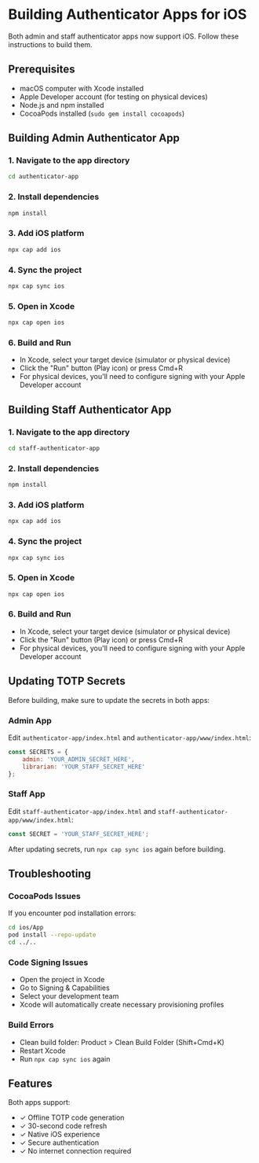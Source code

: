 # Building Authenticator Apps for iOS

Both admin and staff authenticator apps now support iOS. Follow these instructions to build them.

## Prerequisites

- macOS computer with Xcode installed
- Apple Developer account (for testing on physical devices)
- Node.js and npm installed
- CocoaPods installed (`sudo gem install cocoapods`)

## Building Admin Authenticator App

### 1. Navigate to the app directory
```bash
cd authenticator-app
```

### 2. Install dependencies
```bash
npm install
```

### 3. Add iOS platform
```bash
npx cap add ios
```

### 4. Sync the project
```bash
npx cap sync ios
```

### 5. Open in Xcode
```bash
npx cap open ios
```

### 6. Build and Run
- In Xcode, select your target device (simulator or physical device)
- Click the "Run" button (Play icon) or press Cmd+R
- For physical devices, you'll need to configure signing with your Apple Developer account

## Building Staff Authenticator App

### 1. Navigate to the app directory
```bash
cd staff-authenticator-app
```

### 2. Install dependencies
```bash
npm install
```

### 3. Add iOS platform
```bash
npx cap add ios
```

### 4. Sync the project
```bash
npx cap sync ios
```

### 5. Open in Xcode
```bash
npx cap open ios
```

### 6. Build and Run
- In Xcode, select your target device (simulator or physical device)
- Click the "Run" button (Play icon) or press Cmd+R
- For physical devices, you'll need to configure signing with your Apple Developer account

## Updating TOTP Secrets

Before building, make sure to update the secrets in both apps:

### Admin App
Edit `authenticator-app/index.html` and `authenticator-app/www/index.html`:
```javascript
const SECRETS = {
    admin: 'YOUR_ADMIN_SECRET_HERE',
    librarian: 'YOUR_STAFF_SECRET_HERE'
};
```

### Staff App
Edit `staff-authenticator-app/index.html` and `staff-authenticator-app/www/index.html`:
```javascript
const SECRET = 'YOUR_STAFF_SECRET_HERE';
```

After updating secrets, run `npx cap sync ios` again before building.

## Troubleshooting

### CocoaPods Issues
If you encounter pod installation errors:
```bash
cd ios/App
pod install --repo-update
cd ../..
```

### Code Signing Issues
- Open the project in Xcode
- Go to Signing & Capabilities
- Select your development team
- Xcode will automatically create necessary provisioning profiles

### Build Errors
- Clean build folder: Product > Clean Build Folder (Shift+Cmd+K)
- Restart Xcode
- Run `npx cap sync ios` again

## Features

Both apps support:
- ✓ Offline TOTP code generation
- ✓ 30-second code refresh
- ✓ Native iOS experience
- ✓ Secure authentication
- ✓ No internet connection required
